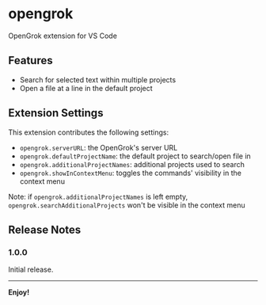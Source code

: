 # opengrok

OpenGrok extension for VS Code

## Features

* Search for selected text within multiple projects
* Open a file at a line in the default project

## Extension Settings

This extension contributes the following settings:

* `opengrok.serverURL`: the OpenGrok's server URL
* `opengrok.defaultProjectName`: the default project to search/open file in
* `opengrok.additionalProjectNames`: additional projects used to search
* `opengrok.showInContextMenu`: toggles the commands' visibility in the context menu

Note: if `opengrok.additionalProjectNames` is left empty, `opengrok.searchAdditionalProjects` won't be visible in the context menu

## Release Notes

### 1.0.0

Initial release.

-----------------------------------------------------------------------------------------------------------

**Enjoy!**